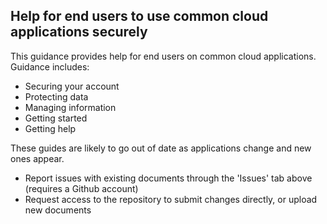 ## Help for end users to use common cloud applications securely

This guidance provides help for end users on common cloud applications.  Guidance includes:

* Securing your account
* Protecting data
* Managing information
* Getting started
* Getting help

These guides are likely to go out of date as applications change and new ones appear.

* Report issues with existing documents through the 'Issues' tab above (requires a Github account)
* Request access to the repository to submit changes directly, or upload new documents
